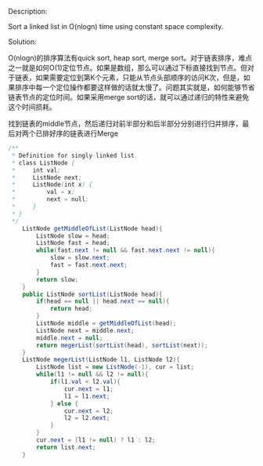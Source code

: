 Description:

Sort a linked list in O(nlogn) time using constant space complexity.

Solution:

O(nlogn)的排序算法有quick sort, heap sort, merge sort。对于链表排序，难点之一就是如何O(1)定位节点。如果是数组，那么可以通过下标直接找到节点。但对于链表，如果需要定位到第K个元素，只能从节点头部顺序的访问K次，但是，如果排序中每一个定位操作都要这样做的话就太慢了。问题其实就是，如何能够节省链表节点的定位时间。如果采用merge sort的话，就可以通过递归的特性来避免这个时间损耗。

找到链表的middle节点，然后递归对前半部分和后半部分分别进行归并排序，最后对两个已排好序的链表进行Merge

```java
/** 
 * Definition for singly-linked list. 
 * class ListNode { 
 *     int val; 
 *     ListNode next; 
 *     ListNode(int x) { 
 *         val = x; 
 *         next = null; 
 *     } 
 * } 
 */  
    ListNode getMiddleOfList(ListNode head){
        ListNode slow = head;
        ListNode fast = head;
        while(fast.next != null && fast.next.next != null){
            slow = slow.next;
            fast = fast.next.next;
        }
        return slow;
    }
    public ListNode sortList(ListNode head){
        if(head == null || head.next == null){
            return head;
        }
        ListNode middle = getMiddleOfList(head);
        ListNode next = middle.next;
        middle.next = null;
        return megerList(sortList(head), sortList(next));
    }
    ListNode megerList(ListNode l1, ListNode l2){
        ListNode list = new ListNode(-1), cur = list;
        while(l1 != null && l2 != null){
            if(l1.val < l2.val){
                cur.next = l1;
                l1 = l1.next;
            } else {
                cur.next = l2;
                l2 = l2.next;
            }
        }
        cur.next = (l1 != null) ? l1 : l2;
        return list.next;
    }
```